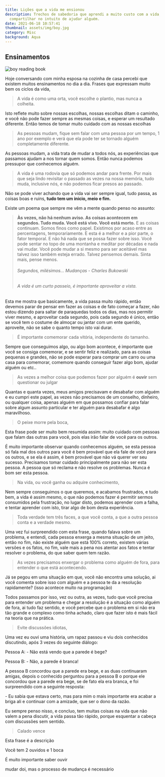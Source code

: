 ```yaml
---
title: Lições que a vida me ensionou
description: Trechos de sabedoria que aprendi a muito custo com a vida, e desejo
  compartilhar no intuito de ajudar alguém.
date: 2021-06-18 10:57:41
thumbnail: assets/img/boy.jpg
category: Misc
background: Aqua
---
```

## Ensinamentos

![boy reading book](assets/img/boy.jpg "boy reading book")

Hoje conversando com minha esposa na cozinha de casa percebi que existem muitos ensinamentos no dia a dia. Frases que expressam muito bem os ciclos da vida, 

> A vida é como uma orta, você escolhe o plantio, mas nunca a colheita.

Isto reflete muito sobre nossas escolhas, nossas escolhas ditam o caminho, e você não pode fazer sempre as mesmas coisas, e esperar um resultado diferente. Então temos de tomar muito cuidado com as nossas escolhas

> As pessoas mudam, fique sem falar com uma pessoa por um tempo, 1 ano por exemplo e verá que ela pode ter se tornado alguém completamente diferente.

As pessoas mudam, a vida trata de mudar a todos nós, as experiências que passamos ajudam a nos tornar quem somos. Então nunca podemos pressupor que conhecemos alguém.

> A vida é uma rodovia que só podemos andar para frente. Por mais que seja lindo revisitar o passado as vezes na nossa memória, tudo muda, inclusive nós, e não podemos ficar presos ao passado.

Não se pode viver achando que a vida vai ser sempre igual, tudo passa, as coisas boas e ruins, **tudo tem um inicio, meio e fim.** 

Existe um poema que sempre me vêm a mente quando penso no assunto:

> **Às vezes, não há nenhum aviso. As coisas acontecem em segundos. Tudo muda. Você está vivo. Você está morto.** E as coisas continuam. Somos finos como papel. Existimos por acaso entre as percentagens, temporariamente. E esta é a melhor e a pior parte, o fator temporal. E não há nada que se possa fazer sobre isso. Você pode sentar no topo de uma montanha e meditar por décadas e nada vai mudar. Você pode mudar a si mesmo para ser aceitável mas talvez isso também esteja errado. Talvez pensemos demais. Sinta mais, pense menos.
>
> ###### Segundos, milésimos... Mudanças - Charles Bukowski
>
> ###### A vida é um curto passeio, é importante aproveitar a vista.

Esta me mostra que basicamente, a vida passa muito rápido, então devemos parar de pensar em fazer as coisas e de fato começar a fazer, não estou dizendo para saltar de paraquedas todos os dias, mas nos permitir viver mesmo, e aproveitar cada segundo, pois cada segundo é único, então se você tem o costume de almoçar ou jantar com um ente querido, aproveite, não se sabe o quanto tempo isto vai durar. 

> É importante comemorar cada vitória, independente do tamanho.

Sempre que conseguimos algo, ou algo bom acontece, é importante que você se consiga comemorar, e se sentir feliz e realizado, para as coisas pequenas e grandes, não se pode esperar para comprar um carro ou uma casa para comemorar, comemore quando conseguir fazer algo bom, ajudar alguém ou etc..

> As vezes a melhor coisa que podemos fazer por alguém é **ouvir** sem questionar ou julgar

Quantas e quanta vezes, meus amigos precisavam e desabafar com alguém e eu cumpri este papel, as vezes não precisamos de um conselho, dinheiro, ou qualquer coisa, apenas alguém em que possamos confiar para falar sobre algum assunto particular e ter alguém para desabafar é algo maravilhoso.

> O peixe morre pela boca, 

Esta frase pode ser muito bem resumida assim: muito cuidado com pessoas que falam das outras para você, pois elas irão falar de você para os outros.

É muito importante observar quando conhecemos alguém, se esta pessoa só fala mal dos outros para você é bem provável que ela fale de você para os outros, e se ela é assim, é bem provável que não vá querer ver seu sucesso. Precisamos tomar cuidado principalmente para não ser esta pessoa. A pessoa que só reclama e não resolve os problemas. Nunca é bom ser esta pessoa.

> Na vida, ou você ganha ou adquire conhecimento,  

Nem sempre conseguimos o que queremos, e acabamos frustrados, e tudo bem, a vida é assim mesmo, o que não podemos fazer é permitir sermos consumidos pela frustração, no lugar disto, podemos aprender com a falha, e tentar aprender com isto, tirar algo de bom desta experiência.

> Toda verdade tem três faces, a que você conta, a que a outra pessoa conta e a verdade mesmo. 

Uma vez fui surpreendido com esta frase, quando falava sobre um problema, e entendi, cada pessoa enxerga a mesma situação de um jeito, então no fim, não existe alguém que está 100% correto, existem várias versões e os fatos, no fim, vale mais a pena nos atentar aos fatos e tentar resolver o problema, do que saber quem tem razão.

> As vezes precisamos enxergar o problema como alguém de fora, para entender o que está acontecendo.

Já se pegou em uma situação em que, você não encontra uma solução, ai você comenta sobre isso com alguém e a pessoa te da a resolução rapidamente? (isso acontece muito na programação)

Todos passamos por isso, vez ou outra, as vezes, tudo que você precisa para entender um problema e chegar a resolução é a situação como alguém de fora, ai tudo faz sentido, e você percebe que o problema em si não era tão grande e complexo como tinha achado, claro que fazer isto é mais fácil na teoria que na prática.

> Evite discussões idiotas, 

Uma vez eu ouvi uma história, um rapaz passou e viu dois conhecidos discutindo, após 3 vezes do seguinte diálogo:

Pessoa A: - Não está vendo que a parede é bege?

Pessoa B: - Não, a parede é branca!

A pessoa B concordou que a parede era bege, e as duas continuaram amigas, depois o conhecido perguntou para a pessoa B o porque ele concordou que a parede era bege, se de fato ela era branca, e foi surpreendido com a seguinte resposta:

\- Eu sabia que estava certo, mas para mim o mais importante era acabar a briga ali e continuar com a amizade, que ser o dono da razão.

Eu sempre penso nisso, e concluo, tem muitas coisas na vida que não valem a pena discutir, a vida passa tão rápido, porque esquentar a cabeça com discussões sem sentido.

> Calado vence

Esta frase é a descrição

Você tem 2 ouvidos e 1 boca 

É muito importante saber ouvir

mudar doi, mas o processo de mudança é necessário